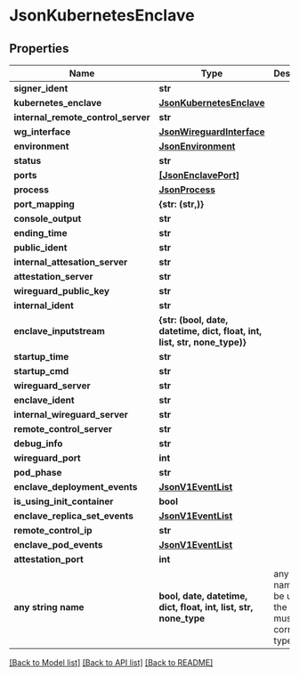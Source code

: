 # JsonKubernetesEnclave


## Properties
Name | Type | Description | Notes
------------ | ------------- | ------------- | -------------
**signer_ident** | **str** |  | [optional] 
**kubernetes_enclave** | [**JsonKubernetesEnclave**](JsonKubernetesEnclave.md) |  | [optional] 
**internal_remote_control_server** | **str** |  | [optional] 
**wg_interface** | [**JsonWireguardInterface**](JsonWireguardInterface.md) |  | [optional] 
**environment** | [**JsonEnvironment**](JsonEnvironment.md) |  | [optional] 
**status** | **str** |  | [optional] 
**ports** | [**[JsonEnclavePort]**](JsonEnclavePort.md) |  | [optional] 
**process** | [**JsonProcess**](JsonProcess.md) |  | [optional] 
**port_mapping** | **{str: (str,)}** |  | [optional] 
**console_output** | **str** |  | [optional] 
**ending_time** | **str** |  | [optional] 
**public_ident** | **str** |  | [optional] 
**internal_attesation_server** | **str** |  | [optional] 
**attestation_server** | **str** |  | [optional] 
**wireguard_public_key** | **str** |  | [optional] 
**internal_ident** | **str** |  | [optional] 
**enclave_inputstream** | **{str: (bool, date, datetime, dict, float, int, list, str, none_type)}** |  | [optional] 
**startup_time** | **str** |  | [optional] 
**startup_cmd** | **str** |  | [optional] 
**wireguard_server** | **str** |  | [optional] 
**enclave_ident** | **str** |  | [optional] 
**internal_wireguard_server** | **str** |  | [optional] 
**remote_control_server** | **str** |  | [optional] 
**debug_info** | **str** |  | [optional] 
**wireguard_port** | **int** |  | [optional] 
**pod_phase** | **str** |  | [optional] 
**enclave_deployment_events** | [**JsonV1EventList**](JsonV1EventList.md) |  | [optional] 
**is_using_init_container** | **bool** |  | [optional] 
**enclave_replica_set_events** | [**JsonV1EventList**](JsonV1EventList.md) |  | [optional] 
**remote_control_ip** | **str** |  | [optional] 
**enclave_pod_events** | [**JsonV1EventList**](JsonV1EventList.md) |  | [optional] 
**attestation_port** | **int** |  | [optional] 
**any string name** | **bool, date, datetime, dict, float, int, list, str, none_type** | any string name can be used but the value must be the correct type | [optional]

[[Back to Model list]](../README.md#documentation-for-models) [[Back to API list]](../README.md#documentation-for-api-endpoints) [[Back to README]](../README.md)


